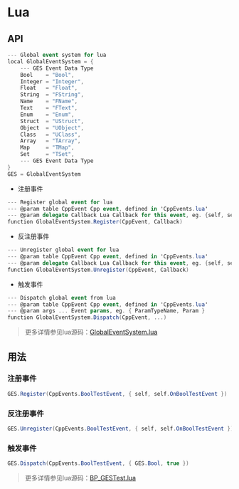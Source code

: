 # Lua
## API
```csharp
--- Global event system for lua
local GlobalEventSystem = {
    --- GES Event Data Type
    Bool    = "Bool",
    Integer = "Integer",
    Float   = "Float",
    String  = "FString",
    Name    = "FName",
    Text    = "FText",
    Enum    = "Enum",
    Struct  = "UStruct",
    Object  = "UObject",
    Class   = "UClass",
    Array   = "TArray",
    Map     = "TMap",
    Set     = "TSet",
    --- GES Event Data Type
}
GES = GlobalEventSystem
```
* 注册事件  
```csharp
--- Register global event for lua
--- @param table CppEvent Cpp event, defined in 'CppEvents.lua'
--- @param delegate Callback Lua Callback for this event, eg. {self, self.CallbackName}
function GlobalEventSystem.Register(CppEvent, Callback)
```
* 反注册事件
```csharp
--- Unregister global event for lua
--- @param table CppEvent Cpp event, defined in 'CppEvents.lua'
--- @param delegate Callback Lua Callback for this event, eg. {self, self.CallbackName}
function GlobalEventSystem.Unregister(CppEvent, Callback)
```
* 触发事件
```csharp
--- Dispatch global event from lua
--- @param table CppEvent Cpp event, defined in 'CppEvents.lua'
--- @param args ... Event params, eg. { ParamTypeName, Param }
function GlobalEventSystem.Dispatch(CppEvent, ...)
```
> 更多详情参见lua源码：[GlobalEventSystem.lua](../../GESProj/Content/Script/GlobalEventSystem/GlobalEventSystem.lua)
## 用法
### 注册事件
```csharp
GES.Register(CppEvents.BoolTestEvent, { self, self.OnBoolTestEvent })
```
### 反注册事件
```csharp
GES.Unregister(CppEvents.BoolTestEvent, { self, self.OnBoolTestEvent })
```
### 触发事件
```csharp
GES.Dispatch(CppEvents.BoolTestEvent, { GES.Bool, true })
```
> 更多详情参见lua源码：[BP_GESTest.lua](../../GESProj/Content/Script/Test/BP_GESTest.lua)
